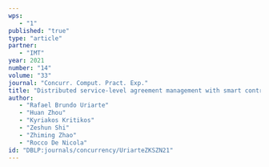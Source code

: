 ```yaml
---
wps: 
   - "1"
published: "true"
type: "article"
partner: 
   - "IMT"
year: 2021
number: "14"
volume: "33"
journal: "Concurr. Comput. Pract. Exp."
title: "Distributed service-level agreement management with smart contracts and blockchain"
author: 
   - "Rafael Brundo Uriarte"
   - "Huan Zhou"
   - "Kyriakos Kritikos"
   - "Zeshun Shi"
   - "Zhiming Zhao"
   - "Rocco De Nicola"
id: "DBLP:journals/concurrency/UriarteZKSZN21"
---
```


